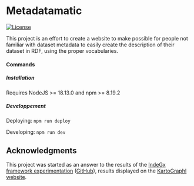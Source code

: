 # Metadatamatic

[![License](https://img.shields.io/badge/License-Apache_2.0-blue.svg)](https://opensource.org/licenses/Apache-2.0)

This project is an effort to create a website to make possible for people not familiar with dataset metadata to easily create the description of their dataset in RDF, using the proper vocabularies.

#### Commands

##### Installation

Requires NodeJS >= 18.13.0 and npm >= 8.19.2

##### Developpement

Deploying:
`npm run deploy`

Developing:
`npm run dev`

## Acknowledgments

This project was started as an answer to the results of the [IndeGx framework experimentation](https://hal.science/hal-03946680#) ([GitHub](https://github.com/Wimmics/dekalog)), results displayed on the [KartoGraphI website](http://prod-dekalog.inria.fr/).
